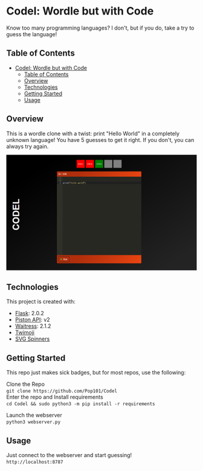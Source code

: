 # Codel: Wordle but with Code

Know too many programming languages? I don't, but if you do, take a try to guess the language!

## Table of Contents

- [Codel: Wordle but with Code](#codel-wordle-but-with-code)
  - [Table of Contents](#table-of-contents)
  - [Overview](#overview)
  - [Technologies](#technologies)
  - [Getting Started](#getting-started)
  - [Usage](#usage)

## Overview

This is a wordle clone with a twist: print "Hello World" in a completely unknown language! You have 5 guesses to get it right. If you don't, you can always try again.

![Screenshot](.github/screenshot.png)

## Technologies

This project is created with:

- [Flask](https://flask.palletsprojects.com/en/2.0.x/): 2.0.2
- [Piston API](https://github.com/engineer-man/piston): v2
- [Waitress](https://docs.pylonsproject.org/projects/waitress/en/stable/): 2.1.2
- [Twimoji](https://github.com/twitter/twemoji)
- [SVG Spinners](https://github.com/n3r4zzurr0/svg-spinners)
  
## Getting Started

This repo just makes sick badges, but for most repos, use the following:

Clone the Repo \
```git clone https://github.com/Pop101/Codel``` \
Enter the repo and Install requirements \
```cd Codel && sudo python3 -m pip install -r requirements```

Launch the webserver \
```python3 webserver.py```

## Usage

Just connect to the webserver and start guessing! \
```http://localhost:8787```
